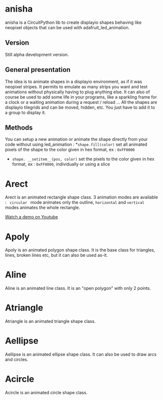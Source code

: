 # anisha
anisha is a CircuitPython lib to create displayio shapes behaving like neopixel objects that can be used with adafruit_led_animation.

## Version

Still alpha development version.

## General presentation

The idea is to animate shapes in a displayio environment, as if it was neopixel stripes. It permits to emulate as many strips you want and test animations without physically having to plug anything else. It can also of course be used to add some life in your programs, like a sparkling frame for a clock or a waiting animation during a request / reload ...
All the shapes are displayio tilegrids and can be moved, hidden, etc. You just have to add it to a group to display it.

## Methods

You can setup a new animation or animate the shape directly from your code without using led_animation :
*`shape.fill(color)` set all animated pixels of the shape to the color given in hex format, ex : `0xFF0000`
* `shape. __setitem__(pos, color)` set the pixels to the color given in hex format, ex : `0xFF0000`, individually or using a slice


# Arect

Arect is an animated rectangle shape class. 
3 animation modes are available : ` circular ` mode animates only the outline, `horizontal` and `vertical` modes animates the whole rectangle.

[Watch a demo on Youtube](https://www.youtube.com/watch?v=5NWonUOjqoQ)

# Apoly

Apoly is an animated polygon shape class. It is the base class for triangles, lines, broken lines etc, but it can also be used as-it.

# Aline

Aline is an animated line class. It is an "open polygon" with only 2 points.

# Atriangle

Atriangle is an animated triangle shape class.

# Aellipse
Aellipse is an animated ellipse shape class. It can also be used to draw arcs and circles.

# Acircle
Acircle is an animated circle shape class.
